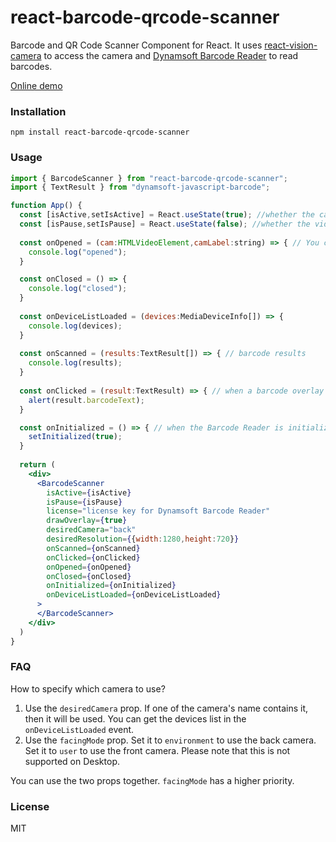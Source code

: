 # react-barcode-qrcode-scanner

Barcode and QR Code Scanner Component for React. It uses [react-vision-camera](https://github.com/xulihang/react-vision-camera) to access the camera and [Dynamsoft Barcode Reader](https://www.dynamsoft.com/barcode-reader/overview/) to read barcodes.


[Online demo](https://rainbow-moonbeam-f7ef52.netlify.app/)

### Installation

```
npm install react-barcode-qrcode-scanner
```

### Usage

```jsx
import { BarcodeScanner } from "react-barcode-qrcode-scanner";
import { TextResult } from "dynamsoft-javascript-barcode";

function App() {
  const [isActive,setIsActive] = React.useState(true); //whether the camera is active
  const [isPause,setIsPause] = React.useState(false); //whether the video is paused
  
  const onOpened = (cam:HTMLVideoElement,camLabel:string) => { // You can access the video element in the onOpened event
    console.log("opened"); 
  }

  const onClosed = () => {
    console.log("closed");
  }
  
  const onDeviceListLoaded = (devices:MediaDeviceInfo[]) => {
    console.log(devices);
  }
  
  const onScanned = (results:TextResult[]) => { // barcode results
    console.log(results);
  }
  
  const onClicked = (result:TextResult) => { // when a barcode overlay is clicked
    alert(result.barcodeText);
  }

  const onInitialized = () => { // when the Barcode Reader is initialized
    setInitialized(true);
  }
  
  return (
    <div>
      <BarcodeScanner 
        isActive={isActive}
        isPause={isPause}
        license="license key for Dynamsoft Barcode Reader"
        drawOverlay={true}
        desiredCamera="back"
        desiredResolution={{width:1280,height:720}}
        onScanned={onScanned}
        onClicked={onClicked}
        onOpened={onOpened}
        onClosed={onClosed}
        onInitialized={onInitialized}
        onDeviceListLoaded={onDeviceListLoaded}
      >
      </BarcodeScanner>
    </div>
  )
}

```

### FAQ

How to specify which camera to use?

1. Use the `desiredCamera` prop. If one of the camera's name contains it, then it will be used. You can get the devices list in the `onDeviceListLoaded` event.
2. Use the `facingMode` prop. Set it to `environment` to use the back camera. Set it to `user` to use the front camera. Please note that this is not supported on Desktop.

You can use the two props together. `facingMode` has a higher priority.

### License

MIT